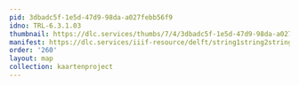 ```yaml
---
pid: 3dbadc5f-1e5d-47d9-98da-a027febb56f9
idno: TRL-6.3.1.03
thumbnail: https://dlc.services/thumbs/7/4/3dbadc5f-1e5d-47d9-98da-a027febb56f9/full/400,339/0/default.jpg
manifest: https://dlc.services/iiif-resource/delft/string1string2string3/kaartenproject-2007/TRL-6.3.1.03
order: '260'
layout: map
collection: kaartenproject
---
```


